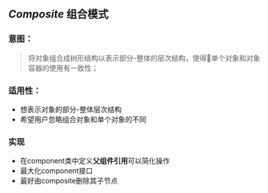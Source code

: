 ## ***Composite*** 组合模式

### 意图：
>将对象组合成树形结构以表示部分-整体的层次结构，使得单个对象和对象容器的使用有一致性；

### 适用性：
* 想表示对象的部分-整体层次结构
* 希望用户忽略组合对象和单个对象的不同

### 实现
* 在component类中定义**父组件引用**可以简化操作
* 最大化component接口
* 最好由composite删除其子节点
